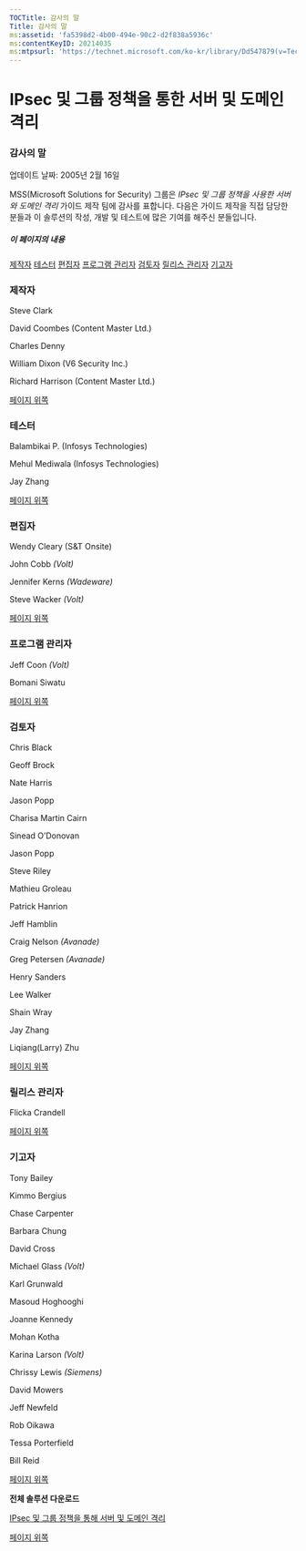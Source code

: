 ```yaml
---
TOCTitle: 감사의 말
Title: 감사의 말
ms:assetid: 'fa5398d2-4b00-494e-90c2-d2f838a5936c'
ms:contentKeyID: 20214035
ms:mtpsurl: 'https://technet.microsoft.com/ko-kr/library/Dd547879(v=TechNet.10)'
---
```


IPsec 및 그룹 정책을 통한 서버 및 도메인 격리
=============================================

### 감사의 말

업데이트 날짜: 2005년 2월 16일

MSS(Microsoft Solutions for Security) 그룹은 *IPsec 및 그룹 정책을 사용한 서버와 도메인 격리* 가이드 제작 팀에 감사를 표합니다. 다음은 가이드 제작을 직접 담당한 분들과 이 솔루션의 작성, 개발 및 테스트에 많은 기여를 해주신 분들입니다.

##### 이 페이지의 내용

[](#egaa)[제작자](#egaa)
[](#efaa)[테스터](#efaa)
[](#eeaa)[편집자](#eeaa)
[](#edaa)[프로그램 관리자](#edaa)
[](#ecaa)[검토자](#ecaa)
[](#ebaa)[릴리스 관리자](#ebaa)
[](#eaaa)[기고자](#eaaa)

### 제작자

Steve Clark

David Coombes
(Content Master Ltd.)

Charles Denny

William Dixon
(V6 Security Inc.)

Richard Harrison
(Content Master Ltd.)

[](#mainsection)[페이지 위쪽](#mainsection)

### 테스터

Balambikai P.
(Infosys Technologies)

Mehul Mediwala
(Infosys Technologies)

Jay Zhang

[](#mainsection)[페이지 위쪽](#mainsection)

### 편집자

Wendy Cleary
(S&T Onsite)

John Cobb
*(Volt)*

Jennifer Kerns
*(Wadeware)*

Steve Wacker
*(Volt)*

[](#mainsection)[페이지 위쪽](#mainsection)

### 프로그램 관리자

Jeff Coon
*(Volt)*

Bomani Siwatu

[](#mainsection)[페이지 위쪽](#mainsection)

### 검토자

Chris Black

Geoff Brock

Nate Harris

Jason Popp

Charisa Martin Cairn

Sinead O’Donovan

Jason Popp

Steve Riley

Mathieu Groleau

Patrick Hanrion

Jeff Hamblin

Craig Nelson
*(Avanade)*

Greg Petersen
*(Avanade)*

Henry Sanders

Lee Walker

Shain Wray

Jay Zhang

Liqiang(Larry) Zhu

[](#mainsection)[페이지 위쪽](#mainsection)

### 릴리스 관리자

Flicka Crandell

[](#mainsection)[페이지 위쪽](#mainsection)

### 기고자

Tony Bailey

Kimmo Bergius

Chase Carpenter

Barbara Chung

David Cross

Michael Glass
*(Volt)*

Karl Grunwald

Masoud Hoghooghi

Joanne Kennedy

Mohan Kotha

Karina Larson
*(Volt)*

Chrissy Lewis
*(Siemens)*

David Mowers

Jeff Newfeld

Rob Oikawa

Tessa Porterfield

Bill Reid

[](#mainsection)[페이지 위쪽](#mainsection)

**전체 솔루션 다운로드**

[IPsec 및 그룹 정책을 통해 서버 및 도메인 격리](http://go.microsoft.com/fwlink/?linkid=33947)

[](#mainsection)[페이지 위쪽](#mainsection)
